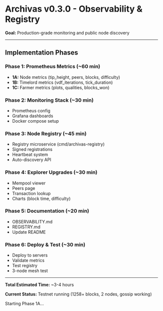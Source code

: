 # Archivas v0.3.0 - Observability & Registry

**Goal:** Production-grade monitoring and public node discovery

---

## Implementation Phases

### Phase 1: Prometheus Metrics (~60 min)
- **1A:** Node metrics (tip_height, peers, blocks, difficulty)
- **1B:** Timelord metrics (vdf_iterations, tick_duration)
- **1C:** Farmer metrics (plots, qualities, blocks_won)

### Phase 2: Monitoring Stack (~30 min)
- Prometheus config
- Grafana dashboards
- Docker compose setup

### Phase 3: Node Registry (~45 min)
- Registry microservice (cmd/archivas-registry)
- Signed registrations
- Heartbeat system
- Auto-discovery API

### Phase 4: Explorer Upgrades (~30 min)
- Mempool viewer
- Peers page
- Transaction lookup
- Charts (block time, difficulty)

### Phase 5: Documentation (~20 min)
- OBSERVABILITY.md
- REGISTRY.md
- Update README

### Phase 6: Deploy & Test (~30 min)
- Deploy to servers
- Validate metrics
- Test registry
- 3-node mesh test

---

**Total Estimated Time:** ~3-4 hours

**Current Status:** Testnet running (1258+ blocks, 2 nodes, gossip working)

Starting Phase 1A...

